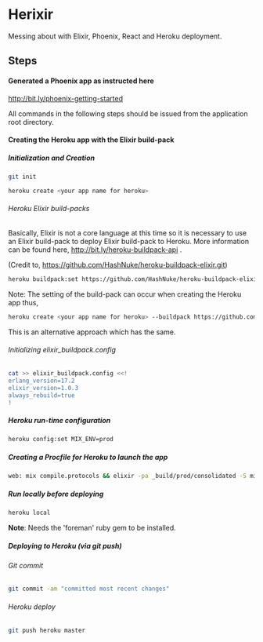 # Herixir

Messing about with Elixir, Phoenix, React and Heroku deployment.

## Steps

#### Generated a Phoenix app as instructed here
http://bit.ly/phoenix-getting-started

All commands in the following steps should be issued from the application root directory.

#### Creating the Heroku app with the Elixir build-pack

##### Initialization and Creation
```bash
git init
```

```bash
heroku create <your app name for heroku>
```

###### Heroku Elixir build-packs

Basically, Elixir is not a core language at this time so it is necessary to use an Elixir build-pack to deploy Elixir build-pack to Heroku.
More information can be found here, http://bit.ly/heroku-buildpack-api .

(Credit to, https://github.com/HashNuke/heroku-buildpack-elixir.git)

```bash
heroku buildpack:set https://github.com/HashNuke/heroku-buildpack-elixir.git
```
Note: The setting of the build-pack can occur when creating the Heroku app thus,

```bash
heroku create <your app name for heroku> --buildpack https://github.com/HashNuke/heroku-buildpack-elixir.git
```
This is an alternative approach which has the same.


###### Initializing elixir_buildpack.config

```bash
cat >> elixir_buildpack.config <<!
erlang_version=17.2
elixir_version=1.0.3
always_rebuild=true
!
```

##### Heroku run-time configuration

```bash
heroku config:set MIX_ENV=prod
```


##### Creating a Procfile for Heroku to launch the app
```bash
web: mix compile.protocols && elixir -pa _build/prod/consolidated -S mix phoenix.server
```

##### Run locally before deploying

```bash
heroku local
```
**Note**: Needs the 'foreman' ruby gem to be installed.

##### Deploying to Heroku (via _git push_)
###### Git commit
```bash
git commit -am "committed most recent changes"
```

###### Heroku deploy
```bash
git push heroku master
```
